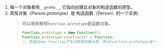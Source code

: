 1. 每一个对象都有`__proto__`, 它指向创建此对象的构造函数的原型。
2. 原型对象（Person.prototype）是 构造函数（Person）的一个实例.
    > 可以用来解释`Function.prototype`是函数对象。
    > ```javascript
    > Function.prototype = new Function();
    > Function.prototype.constructor = Function;
    > // 而通过new Function产生的都是函数对象，所以Function.prototype是一个函数对象，但是注意它没有prototype，这与其它函数对象不同。
    > ```